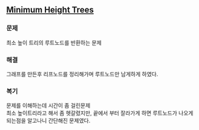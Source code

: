## [Minimum Height Trees](https://leetcode.com/problems/minimum-height-trees/?envType=problem-list-v2&envId=rab78cw1)

### 문제
최소 높이 트리의 루트노드를 반환하는 문제

### 해결
그래프를 만든후 리프노드를 정리해가며 루트노드만 남게하게 하였다.

### 복기
문제를 이해하는데 시간이 좀 걸린문제 <br/>
최소 높이트리라고 해서 좀 헷갈렸지만, 끝에서 부터 잘라가게 하면 루트노드가 나오게 되는점을 알고나니 간단해진 문제였다.
